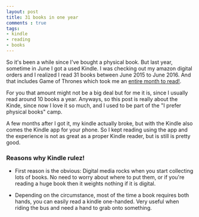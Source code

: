 ```yaml
---
layout: post
title: 31 books in one year
comments : true
tags:
- kindle
- reading
- books
---
```


So it's been a while since I've bought a physical book. But last year, sometime in June I got a used Kindle. I was checking out my amazon digital orders and I realized I read 31 books between June 2015 to June 2016. And that includes Game of Thrones which took me an [entire month to read!](https://twitter.com/supersabillon/status/748561637070671872).

For you that amount might not be a big deal but for me it is, since I usually read around 10 books a year. Anyways, so this post is really about the Kinde, since now I love it so much, and I used to be part of the "I prefer physical books" camp.

A few months after I got it, my kindle actually broke, but with the Kindle also comes the Kindle app for your phone. So I kept reading using the app and the experience is not as great as a proper Kindle reader, but is still is pretty good.

### Reasons why Kindle rulez!

* First reason is the obvious: Digital media rocks when you start collecting lots of books. No need to worry about where to put them, or if you're reading a huge book then it weights nothing if it is digital.

* Depending on the circumstance, most of the time a book requires both hands, you can easily read a kindle one-handed. Very useful when riding the bus and need a hand to grab onto something.

